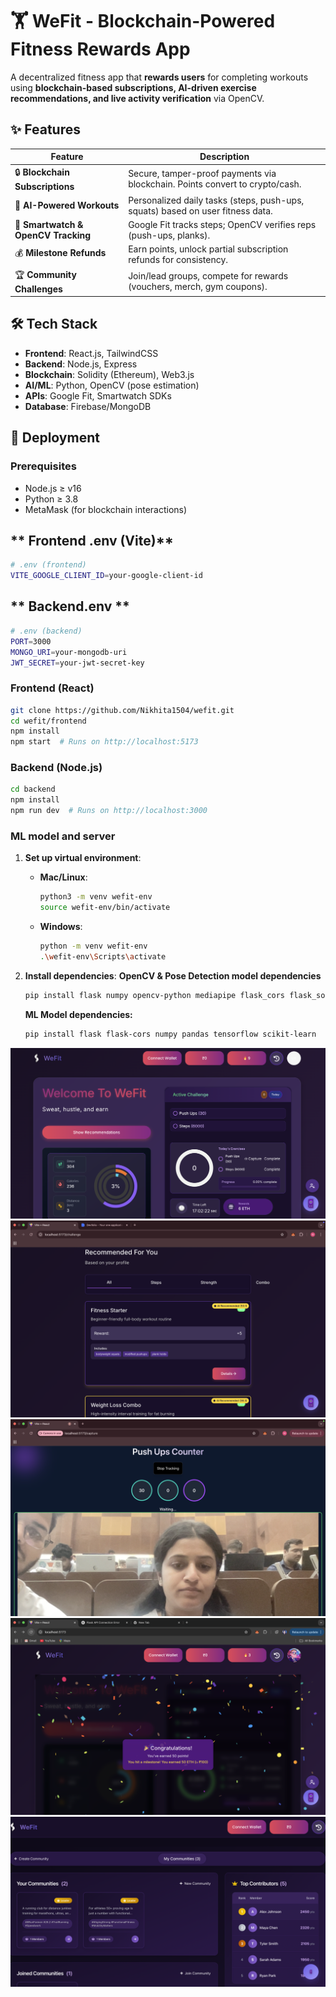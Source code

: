 # 🏋️ WeFit - Blockchain-Powered Fitness Rewards App  

A decentralized fitness app that **rewards users** for completing workouts using **blockchain-based subscriptions, AI-driven exercise recommendations, and live activity verification** via OpenCV.  

## ✨ Features  

| Feature | Description |  
|---------|------------|  
| 🔒 **Blockchain Subscriptions** | Secure, tamper-proof payments via blockchain. Points convert to crypto/cash. |  
| 🤖 **AI-Powered Workouts** | Personalized daily tasks (steps, push-ups, squats) based on user fitness data. |  
| 📱 **Smartwatch & OpenCV Tracking** | Google Fit tracks steps; OpenCV verifies reps (push-ups, planks). |  
| 💰 **Milestone Refunds** | Earn points, unlock partial subscription refunds for consistency. |  
| 🏆 **Community Challenges** | Join/lead groups, compete for rewards (vouchers, merch, gym coupons). |  

## 🛠 Tech Stack  

- **Frontend**: React.js, TailwindCSS  
- **Backend**: Node.js, Express  
- **Blockchain**: Solidity (Ethereum), Web3.js  
- **AI/ML**: Python, OpenCV (pose estimation)  
- **APIs**: Google Fit, Smartwatch SDKs  
- **Database**: Firebase/MongoDB  

## 🚀 Deployment  

### **Prerequisites**  
- Node.js ≥ v16  
- Python ≥ 3.8  
- MetaMask (for blockchain interactions)

## ** Frontend .env (Vite)**
```bash
# .env (frontend)
VITE_GOOGLE_CLIENT_ID=your-google-client-id
```
## ** Backend.env **
```bash
# .env (backend)
PORT=3000
MONGO_URI=your-mongodb-uri
JWT_SECRET=your-jwt-secret-key
```

### **Frontend (React)**  
```bash
git clone https://github.com/Nikhita1504/wefit.git
cd wefit/frontend
npm install
npm start  # Runs on http://localhost:5173
```
### **Backend (Node.js)**
```bash
cd backend
npm install
npm run dev  # Runs on http://localhost:3000
```
### **ML model and server**

1. **Set up virtual environment**:
   - **Mac/Linux**:
     ```bash
     python3 -m venv wefit-env
     source wefit-env/bin/activate
     ```
   - **Windows**:
     ```bash
     python -m venv wefit-env
     .\wefit-env\Scripts\activate
     ```

2. **Install dependencies**:
   **OpenCV & Pose Detection model dependencies**
   ```bash
   pip install flask numpy opencv-python mediapipe flask_cors flask_socketio
   ```
   **ML Model dependencies:**
   ```bash
   pip install flask flask-cors numpy pandas tensorflow scikit-learn
   ```


![WeFit Banner](Frontend/src/assets/WeFit.png)    
![WeFit Banner](Frontend/src/assets/2.png)    
![WeFit Banner](Frontend/src/assets/3.png)    
![WeFit Banner](Frontend/src/assets/4.png)    
![WeFit Banner](Frontend/src/assets/5.png)    
  

